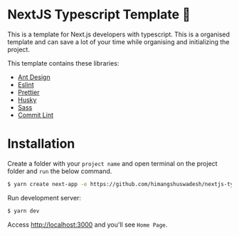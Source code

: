 # NextJS Typescript Template 🚀

This is a template for Next.js developers with typescript. This is a organised template and can save a lot of your time while organising and initializing the project.

This template contains these libraries:

- [Ant Design](https://ant.design/)
- [Eslint](https://eslint.org/)
- [Prettier](https://prettier.io/)
- [Husky](https://typicode.github.io/husky/#/)
- [Sass](https://sass-lang.com/)
- [Commit Lint](https://commitlint.js.org/#/)

# Installation

Create a folder with your `project name` and open terminal on the project folder
and `run` the below command.

```sh
$ yarn create next-app -e https://github.com/himangshuswadesh/nextjs-typescript-template .
```

Run development server:

```sh
$ yarn dev
```

Access [http://localhost:3000](http://localhost:3000) and you'll see `Home Page`.
